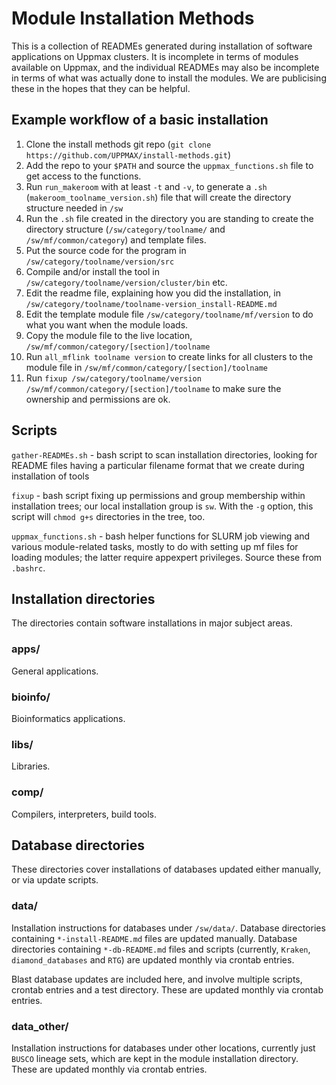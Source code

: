 Module Installation Methods
===========================

This is a collection of READMEs generated during installation of software
applications on Uppmax clusters.  It is incomplete in terms of modules
available on Uppmax, and the individual READMEs may also be incomplete in terms
of what was actually done to install the modules.  We are publicising these in
the hopes that they can be helpful.

Example workflow of a basic installation
-------
1. Clone the install methods git repo (`git clone https://github.com/UPPMAX/install-methods.git`)
1. Add the repo to your `$PATH` and source the `uppmax_functions.sh` file to get access to the functions.
1. Run `run_makeroom` with at least `-t` and `-v`, to generate a `.sh` (`makeroom_toolname_version.sh`) file that will create the directory structure needed in `/sw`
1. Run the `.sh` file created in the directory you are standing to create the directory structure (`/sw/category/toolname/` and `/sw/mf/common/category`) and template files.
1. Put the source code for the program in `/sw/category/toolname/version/src`
1. Compile and/or install the tool in `/sw/category/toolname/version/cluster/bin` etc.
1. Edit the readme file, explaining how you did the installation, in `/sw/category/toolname/toolname-version_install-README.md`
1. Edit the template module file `/sw/category/toolname/mf/version` to do what you want when the module loads.
1. Copy the module file to the live location, `/sw/mf/common/category/[section]/toolname`
1. Run `all_mflink toolname version` to create links for all clusters to the module file in `/sw/mf/common/category/[section]/toolname`
1. Run `fixup /sw/category/toolname/version /sw/mf/common/category/[section]/toolname` to make sure the ownership and permissions are ok.

Scripts
-------

`gather-READMEs.sh` - bash script to scan installation directories, looking for
README files having a particular filename format that we create during
installation of tools

`fixup` - bash script fixing up permissions and group membership within
installation trees; our local installation group is `sw`. With the `-g` option,
this script will `chmod g+s` directories in the tree, too.

`uppmax_functions.sh` - bash helper functions for SLURM job viewing and various
module-related tasks, mostly to do with setting up mf files for loading
modules; the latter require appexpert privileges.  Source these from `.bashrc`.

Installation directories
------------------------

The directories contain software installations in major subject areas.

### apps/

General applications.

### bioinfo/

Bioinformatics applications.

### libs/

Libraries.

### comp/

Compilers, interpreters, build tools.


Database directories
--------------------

These directories cover installations of databases updated either manually, or via update scripts.

### data/

Installation instructions for databases under `/sw/data/`.  Database
directories containing `*-install-README.md` files are updated manually.
Database directories containing `*-db-README.md` files and scripts (currently,
`Kraken`, `diamond_databases` and `RTG`) are updated monthly via crontab entries.

Blast database updates are included here, and involve multiple scripts, crontab
entries and a test directory.  These are updated monthly via crontab entries.

### data_other/

Installation instructions for databases under other locations, currently just
`BUSCO` lineage sets, which are kept in the module installation directory.
These are updated monthly via crontab entries.

